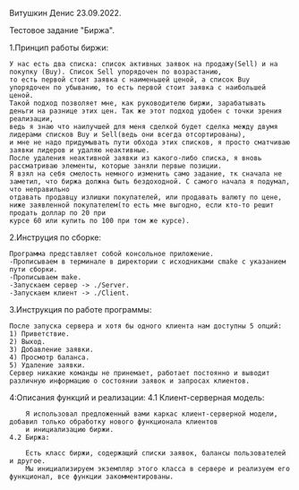 Витушкин Денис 23.09.2022.

Тестовое задание "Биржа".

1.Принцип работы биржи:

    У нас есть два списка: список активных заявок на продажу(Sell) и на покупку (Buy). Список Sell упорядочен по возрастанию,
    то есть первой стоит заявка с наименьшей ценой, а список Buy упорядочен по убыванию, то есть первой стоит заявка с наибольшей ценой. 
    Такой подход позволяет мне, как руководителю биржи, зарабатывать деньги на разнице этих цен. Так же этот подход удобен с точки зрения реализации,
    ведь я знаю что наилучшей для меня сделкой будет сделка между двумя лидерами списков Buy и Sell(ведь они всегда отсортированы),
    и мне не надо придумывать пути обхода этих списков, я просто сматчиваю заявки лидеров и удаляю неактивные.
    После удаления неактивной заявки из какого-либо списка, я вновь рассматриваю элементы, которые заняли первые позиции.
    Я взял на себя смелость немного изменить само задание, тк сначала не заметил, что биржа должна быть бездоходной. С самого начала я подумал, что неправильно
    отдавать продавцу излишки покупателей, или продавать валюту по цене, ниже заявленной покупателем(то есть мне выгодно, если кто-то решит продать доллар по 20 при
    курсе 60 или купить по 100 при том же курсе).
2.Инструция по сборке:

    Программа представляет собой консольное приложение.
    -Прописываем в терминале в директории с исходниками cmake с указанием пути сборки.
    -Прописываем make.
    -Запускаем сервер -> ./Server.
    -Запускаем клиент -> ./Client.
3.Инструкция по работе программы:

    После запуска сервера и хотя бы одного клиента нам доступны 5 опций:
    1) Приветствие.
    2) Выход.
    3) Добавление заявки.
    4) Просмотр баланса.
    5) Удаление заявки.
    Сервер никакие команды не принемает, работает постоянно и выводит различную информацию о состоянии заявок и запросах клиентов.
4:Описания функций и реализации:
    4.1 Клиент-серверная модель:
    
        Я использовал предложенный вами каркас клиент-серверной модели, добавил только обработку нового функционала клиентов
        и инициализацию биржи.
    4.2 Биржа:
    
        Есть класс биржи, содержащий списки заявок, балансы пользователей и другое. 
        Мы инициализируем экземпляр этого класса в сервере и реализуем его функционал, все функции закомментированы.
        



